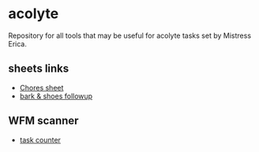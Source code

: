 <link href="style.css" rel="stylesheet" />

# acolyte

Repository for all tools that may be useful for acolyte tasks set by Mistress Erica.

## sheets links

* [Chores sheet](https://docs.google.com/spreadsheets/d/18jR2F492aA8cQu5dA6Y_k2iouIO3LhlqNDS0405UGcg/edit?usp=sharing)
* [bark & shoes followup](https://docs.google.com/spreadsheets/d/1phe55AogHMDZw46gBRcdipSk-UVY647GIbe1RiZgXp8/edit?usp=sharing)

## WFM scanner

* [task counter](task_counter.html)
